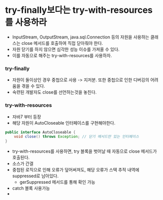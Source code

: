 # try-finally보다는 try-with-resources를 사용하라

- InputStream, OutputStream, java.sql.Connection 등의 자원을 사용하는 클래스는 close 메서드를 호출하여 직접 닫아줘야 한다.
- 자원 닫기를 하지 않으면 심각한 성능 이슈를 가져올 수 있다.
- 이를 자동으로 해주는 try-with-resources를 사용하자.

### try-finally
- 자원이 둘이상인 경우 중첩으로 사용 -> 지저분. 또한 중첩으로 인한 디버깅의 어려움을 겪을 수 있다.
- 숙련된 개발자도 close를 선언하는것을 놓친다.

### try-with-resources
- 자바7 부터 등장
- 해당 자원이 AutoCloseable 인터페이스를 구현해야한다.
```java
public interface AutoCloseable {
    void close() throws Exception; // 닫기 메서드만 있는 인터페이스
}
```
- try-with-resources를 사용하면, try 블록을 벗어날 때 자동으로 close 메서드가 호출된다.
- 소스가 간결
- 중첩된 로직으로 인해 오류가 덮어써져도, 해당 오류가 스택 추적 내역에 suppressed로 남아있다.
    - gerSuppressed 메서드를 통해 확인 가능
- catch 블록 사용가능
- 